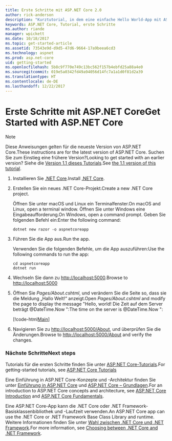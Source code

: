 ```yaml
---
title: Erste Schritte mit ASP.NET Core 2.0
author: rick-anderson
description: "Kurztutorial, in dem eine einfache Hello World-App mit ASP.NET Core erstellt und ausgeführt wird."
keywords: ASP.NET Core, Tutorial, erste Schritte
ms.author: riande
manager: wpickett
ms.date: 10/18/2017
ms.topic: get-started-article
ms.assetid: 73543e9d-d9d5-47d6-9664-17a9beea6cd3
ms.technology: aspnet
ms.prod: asp.net-core
uid: getting-started
ms.openlocfilehash: 5b8c9f770e749c13bc562f157b4ebfd25a88a4e0
ms.sourcegitcommit: 019e5a0342fd49a94056d14fc7a1a1d0f81d2a39
ms.translationtype: HT
ms.contentlocale: de-DE
ms.lasthandoff: 12/22/2017
---
```

# <a name="get-started-with-aspnet-core"></a><span data-ttu-id="91fa5-104">Erste Schritte mit ASP.NET Core</span><span class="sxs-lookup"><span data-stu-id="91fa5-104">Get Started with ASP.NET Core</span></span>

> [!NOTE]
> <span data-ttu-id="91fa5-105">Diese Anweisungen gelten für die neueste Version von ASP.NET Core.</span><span class="sxs-lookup"><span data-stu-id="91fa5-105">These instructions are for the latest version of ASP.NET Core.</span></span> <span data-ttu-id="91fa5-106">Suchen Sie zum Einstieg eine frühere Version?</span><span class="sxs-lookup"><span data-stu-id="91fa5-106">Looking to get started with an earlier version?</span></span> <span data-ttu-id="91fa5-107">Siehe die [Version 1.1 dieses Tutorials](xref:getting-started-1.1).</span><span class="sxs-lookup"><span data-stu-id="91fa5-107">See [the 1.1 version of this tutorial](xref:getting-started-1.1).</span></span>

1. <span data-ttu-id="91fa5-108">Installieren Sie [.NET Core](https://www.microsoft.com/net/core/).</span><span class="sxs-lookup"><span data-stu-id="91fa5-108">Install [.NET Core](https://www.microsoft.com/net/core/).</span></span>

2. <span data-ttu-id="91fa5-109">Erstellen Sie ein neues .NET Core-Projekt.</span><span class="sxs-lookup"><span data-stu-id="91fa5-109">Create a new .NET Core project.</span></span>

   <span data-ttu-id="91fa5-110">Öffnen Sie unter macOS und Linux ein Terminalfenster.</span><span class="sxs-lookup"><span data-stu-id="91fa5-110">On macOS and Linux, open a terminal window.</span></span> <span data-ttu-id="91fa5-111">Öffnen Sie unter Windows eine Eingabeaufforderung.</span><span class="sxs-lookup"><span data-stu-id="91fa5-111">On Windows, open a command prompt.</span></span> <span data-ttu-id="91fa5-112">Geben Sie folgenden Befehl ein:</span><span class="sxs-lookup"><span data-stu-id="91fa5-112">Enter the following command:</span></span>

    ```terminal
    dotnet new razor -o aspnetcoreapp
    ```
    
4. <span data-ttu-id="91fa5-113">Führen Sie die App aus.</span><span class="sxs-lookup"><span data-stu-id="91fa5-113">Run the app.</span></span>

    <span data-ttu-id="91fa5-114">Verwenden Sie die folgenden Befehle, um die App auszuführen:</span><span class="sxs-lookup"><span data-stu-id="91fa5-114">Use the following commands to run the app:</span></span>

    ```terminal
    cd aspnetcoreapp
    dotnet run
    ```

5. <span data-ttu-id="91fa5-115">Wechseln Sie dann zu [http://localhost:5000](http://localhost:5000).</span><span class="sxs-lookup"><span data-stu-id="91fa5-115">Browse to [http://localhost:5000](http://localhost:5000)</span></span>

6. <span data-ttu-id="91fa5-116">Öffnen Sie *Pages/About.cshtml*, und verändern Sie die Seite so, dass sie die Meldung „Hallo Welt!“ anzeigt.</span><span class="sxs-lookup"><span data-stu-id="91fa5-116">Open *Pages/About.cshtml* and modify the page to display the message "Hello, world!</span></span> <span data-ttu-id="91fa5-117">Die Zeit auf dem Server beträgt @DateTime.Now ":</span><span class="sxs-lookup"><span data-stu-id="91fa5-117">The time on the server is @DateTime.Now ":</span></span>

    [!code-html[Main](getting-started/sample/getting-started/about.cshtml?highlight=9&range=1-9)]

7. <span data-ttu-id="91fa5-118">Navigieren Sie zu [http://localhost:5000/About](http://localhost:5000/About), und überprüfen Sie die Änderungen.</span><span class="sxs-lookup"><span data-stu-id="91fa5-118">Browse to [http://localhost:5000/About](http://localhost:5000/About) and verify the changes.</span></span>

### <a name="next-steps"></a><span data-ttu-id="91fa5-119">Nächste Schritte</span><span class="sxs-lookup"><span data-stu-id="91fa5-119">Next steps</span></span>

<span data-ttu-id="91fa5-120">Tutorials für die ersten Schritte finden Sie unter [ASP.NET Core-Tutorials](tutorials/index.md).</span><span class="sxs-lookup"><span data-stu-id="91fa5-120">For getting-started tutorials, see [ASP.NET Core Tutorials](tutorials/index.md)</span></span>

<span data-ttu-id="91fa5-121">Eine Einführung in ASP.NET Core-Konzepte und -Architektur finden Sie unter [Einführung in ASP.NET Core](index.md) und [ASP.NET Core – Grundlagen](fundamentals/index.md).</span><span class="sxs-lookup"><span data-stu-id="91fa5-121">For an introduction to ASP.NET Core concepts and architecture, see [ASP.NET Core Introduction](index.md) and [ASP.NET Core Fundamentals](fundamentals/index.md).</span></span>

<span data-ttu-id="91fa5-122">Eine ASP.NET Core-App kann die .NET Core oder .NET Framework-Basisklassenbibliothek und -Laufzeit verwenden.</span><span class="sxs-lookup"><span data-stu-id="91fa5-122">An ASP.NET Core app can use the .NET Core or .NET Framework Base Class Library and runtime.</span></span> <span data-ttu-id="91fa5-123">Weitere Informationen finden Sie unter [Wahl zwischen .NET Core und .NET Framework](https://docs.microsoft.com/dotnet/articles/standard/choosing-core-framework-server).</span><span class="sxs-lookup"><span data-stu-id="91fa5-123">For more information, see [Choosing between .NET Core and .NET Framework](https://docs.microsoft.com/dotnet/articles/standard/choosing-core-framework-server).</span></span>

